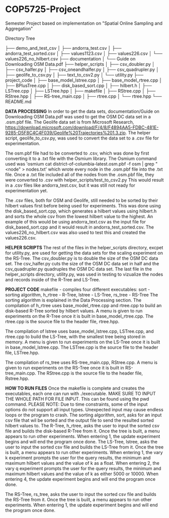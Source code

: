 # COP5725-Project
Semester Project based on implementation on "Spatial Online Sampling and Aggregation"

Directory Tree

├── demo_and_test_csv
│   ├── andorra_test.csv
│   ├── andorra_test_sorted.csv
│   ├── values1123.csv
│   ├── values226.csv
│   └── values226_no_hilbert.csv
├── documentation
│   └── Guide on Downloading OSM Data.pdf
├── helper_scripts
│   ├── csv_doubler.py
│   ├── csv_halfer.py
│   ├── csv_oneandhalfer.py
│   ├── csv_quadrupler.py
│   ├── geolife_to_csv.py
│   ├── text_to_csv2.py
│   └── utility.py
├── project_code
│   ├── base_model_lstree.cpp
│   ├── base_model_rtree.cpp
│   ├── BPlusTree.cpp
│   ├── disk_based_sort.cpp
│   ├── hilbert.h
│   ├── LSTree.cpp
│   ├── LSTree.hpp
│   ├── makefile
│   ├── RStree.cpp
│   ├── RStree.hpp
│   ├── RS-tree_main.cpp
│   ├── rtree.cpp
│   └── rtree.hpp
└── README.md

**DATA PROCESSING**
In order to get the data sets, documentation/Guide on Downloading OSM Data.pdf was used to get the OSM DC data set in a .osm.pbf file. 
The Geolife data set is from Microsoft Research, https://download.microsoft.com/download/F/4/8/F4894AA5-FDBC-481E-9285-D5F8C4C4F039/Geolife%20Trajectories%201.3.zip.
The helper script, geolife_to_csv.py, was used to convert the data set to a .csv file for experimentation. 

The osm.pbf file had to be converted to .csv, which was done by first converting it to a .txt file with the Osmium library. 
The Osmium command used was 'osmium cat district-of-columbia-latest.osm.pbf -f osm | grep "<node" > nodes.txt' which wrote every node in the .osm.pbf file into the .txt file.
Once a .txt file included all of the nodes from the .osm.pbf file, they were converted to .csv with helper_scripts/test_to_csv2.py
This would result in a .csv files like andorra_test.csv, but it was still not ready for experimentation yet. 

The .csv files, both for OSM and Geolife, still needed to be sorted by their hilbert values first before being used for experiments.
This was done using the disk_based_sort.cpp, which generates a hilbert values using hilbert.h and sorts the whole csv from the lowest hilbert value to the highest. 
An example of this would be using andorra_text.csv as the input file for disk_based_sort.cpp and it would result in andorra_test_sorted.csv. 
The values226_no_hilbert.csv was also used to test this and created the values226.csv. 

**HELPER SCRIPTS**
The rest of the files in the helper_scripts directory, excpet for utility.py, are used for getting the data sets for the scaling experiment on the RS-Tree. 
The csv_doubler.py is to double the size of the OSM DC data set. The csv_halfer.py cuts the size of the OSM DC data set in half and the csv_quadrupler.py quadruples the OSM DC data set.
The last file in the helper_scripts directory, utility.py, was used in testing to vizualize the nodes and records inside of the R-Tree and LS-Tree. 

**PROJECT CODE**
makefile - compiles four different executables: sort - sorting algorithm, h_rtree - R-Tree, lstree - LS-Tree, rs_tree - RS-Tree
The sorting algorithm is explained in the Data Processing section. 
The compilation of h_rtree uses base_model_rtree.cpp and rtree.cpp to build an disk-based R-Tree sorted by hilbert values. A menu is given to run experiments on the R-Tree once it is built in base_model_rtree.cpp. 
The rtree.cpp is the source file to the header file, rtree.hpp. 

The compilation of lstree uses base_model_lstree.cpp, LSTree.cpp, and rtree.cpp to build the LS-Tree, with the smallest tree being stored in memory. A menu is given to run experiments on the LS-Tree once it is built in base_model_lstree.cpp.
The LSTree.cpp is the source file to the header file, LSTree.hpp. 

The compilation of rs_tree uses RS-tree_main.cpp, RStree.cpp. A menu is given to run experiments on the RS-Tree once it is built in RS-tree_main.cpp.
The RStree.cpp is the source file to the header file, Rstree.hpp. 

**HOW TO RUN FILES**
Once the makefile is complete and creates the executables, each one can run with ./executable. 
MAKE SURE TO INPUT THE WHOLE PATH FOR FILE INPUT. This can be found using the pwd command. 
PLEASE NOTE: Due to time constraints, some of the input options do not support all input types. Unexpected input may cause endless loops or the program to crash. 
The sorting algorithm, sort, asks for an input csv file that wil be sorted and the output file to send the resulted sorted hilbert values to. 
The R-Tree, h_rtree, asks the user to input the sorted csv file and builds the disk-based R-Tree from it. Once the tree is built, a menu appears to run other experiments. When entering 1, the update experiment begins and will end the program once done. 
The LS-Tree, lstree, asks the user to input the sorted csv file and builds the LS-Tree from it. Once the tree is built, a menu appears to run other experiments. 
When entering 1, the vary k experiment prompts the user for the query results, the minimum and maximum hilbert values and the value of k as a float. 
When entering 2, the vary q experiment prompts the user for the query results, the minimum and maximum hilbert values and the value of k as either 5000 or 10000.
When entering 4, the update experiment begins and will end the program once done. 

The RS-Tree, rs_tree, asks the user to input the sorted csv file and builds the RS-Tree from it. Once the tree is built, a menu appears to run other experiments. When entering 1, the update experiment begins and will end the program once done.
